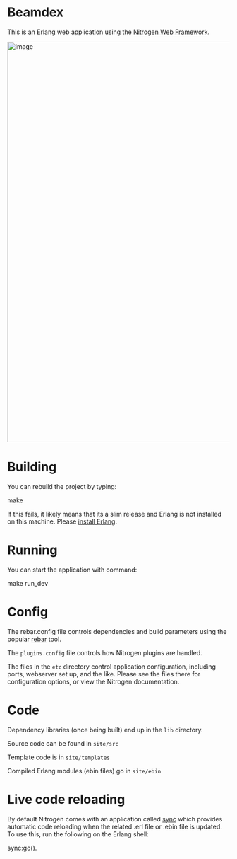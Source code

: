 # Beamdex

This is an Erlang web application using the [Nitrogen Web
Framework](https://nitrogenproject.com).

<img width="905" alt="image" src="https://github.com/davecaos/beamdex/assets/6124495/8e47aefd-438c-46d5-a911-5eef5e3bf486">

# Building

You can rebuild the project by typing:

   make

If this fails, it likely means that its a slim release and Erlang is not
installed on this machine. Please [install
Erlang](https://www.erlang-solutions.com/resources/download.html).

# Running

You can start the application with command:

  make run_dev

# Config

The rebar.config file controls dependencies and build parameters using the
popular [rebar](http://github.com/rebar/rebar) tool.

The `plugins.config` file controls how Nitrogen plugins are handled.

The files in the `etc` directory control application configuration, including
ports, webserver set up, and the like.  Please see the files there for
configuration options, or view the Nitrogen documentation.

# Code

Dependency libraries (once being built) end up in the `lib` directory.

Source code can be found in `site/src`

Template code is in `site/templates`

Compiled Erlang modules (ebin files) go in `site/ebin`

# Live code reloading

By default Nitrogen comes with an application called [sync](http://github.com/rustyio/sync) which provides automatic code reloading when the related .erl file or .ebin file is updated.  To use this, run the following on the Erlang shell:

  sync:go().

